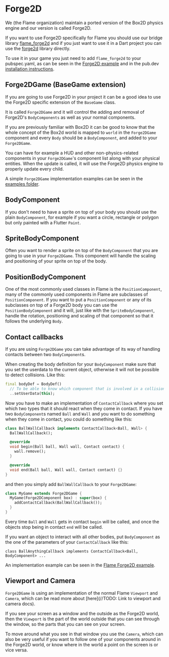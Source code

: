 # Forge2D

We (the Flame organization) maintain a ported version of the Box2D physics engine and our version
is called Forge2D.

If you want to use Forge2D specifically for Flame you should use our bridge library
[flame_forge2d](https://github.com/flame-engine/flame_forge2d) and if you just want to use it
in a Dart project you can use the [forge2d](https://github.com/flame-engine/forge2d) library
directly.

To use it in your game you just need to add `flame_forge2d` to your pubspec.yaml, as can be seen
in the [Forge2D example](https://github.com/flame-engine/flame_forge2d/tree/main/example) and in the
pub.dev [installation instructions](https://pub.dev/packages/flame_forge2d).

## Forge2DGame (BaseGame extension)

If you are going to use Forge2D in your project it can be a good idea to use the Forge2D specific
extension of the `BaseGame` class.

It is called `Forge2DGame` and it will control the adding and removal of Forge2D's `BodyComponents`
as well as your normal components.

If you are previously familiar with Box2D it can be good to know that the whole concept of the
Box2d world is mapped to `world` in the `Forge2DGame` component and every `Body` should be a
`BodyComponent`, and added to your `Forge2DGame`.

You can have for example a HUD and other non-physics-related components in your `Forge2DGame`'s
component list along with your physical entities. When the update is called, it will use the Forge2D
physics engine to properly update every child.

A simple `Forge2DGame` implementation examples can be seen in the
[examples folder](https://github.com/flame-engine/flame_box2d/blob/main/examples/).

## BodyComponent

If you don't need to have a sprite on top of your body you should use the plain `BodyComponent`, for
example if you want a circle, rectangle or polygon but only painted with a Flutter `Paint`.

## SpriteBodyComponent

Often you want to render a sprite on top of the `BodyComponent` that you are going to use in your
`Forge2DGame`. This component will handle the scaling and positioning of your sprite on top of the
body.

## PositionBodyComponent

One of the most commonly used classes in Flame is the `PositionComponent`, many of the commonly used
components in Flame are subclasses of `PositionComponent`. If you want to put a `PositionComponent`
or any of its subclasses on top of a Forge2D body you can use the `PositionBodyComponent` and it
will, just like with the `SpriteBodyComponent`, handle the rotation, positioning and scaling of that
component so that it follows the underlying `Body`.

## Contact callbacks

If you are using `Forge2DGame` you can take advantage of its way of handling contacts between two
`BodyComponent`s.

When creating the body definition for your `BodyComponent` make sure that you set the userdata to
the current object, otherwise it will not be possible to detect collisions.
Like this:
```dart
final bodyDef = BodyDef()
  // To be able to know which component that is involved in a collision
  ..setUserData(this);
```

Now you have to make an implementation of `ContactCallback` where you set which two types that it
should react when they come in contact.
If you have two `BodyComponent`s named `Ball` and `Wall` and you want to do something when they come
in contact, you could do something like this:

```dart
class BallWallCallback implements ContactCallback<Ball, Wall> {
  BallWallCallback();

  @override
  void begin(Ball ball, Wall wall, Contact contact) {
    wall.remove();
  }

  @override
  void end(Ball ball, Wall wall, Contact contact) {}
}
```

and then you simply add `BallWallCallback` to your `Forge2DGame`:

```dart
class MyGame extends Forge2DGame {
  MyGame(Forge2DComponent box) : super(box) {
    addContactCallback(BallWallCallback());
  }
}
```

Every time `Ball` and `Wall` gets in contact `begin` will be called, and once the objects stop being
in contact `end` will be called.

If you want an object to interact with all other bodies, put `BodyComponent` as the one of the
parameters of your `ContactCallback` like this:

`class BallAnythingCallback implements ContactCallback<Ball, BodyComponent> ...`

An implementation example can be seen in the
[Flame Forge2D example](https://github.com/flame-engine/flame_forge2d/blob/master/example).

## Viewport and Camera

`Forge2DGame` is using an implementation of the normal Flame `Viewport` and `Camera`, which can be
read more about [here](//TODO: Link to viewport and camera docs).

If you see your screen as a window and the outside as the Forge2D world, then the `Viewport` is the
part of the world outside that you can see through the window, so the parts that you can see on
your screen.

To move around what you see in that window you use the `Camera`, which can also be very useful if
you want to follow one of your components around in the Forge2D world, or know where in the world
a point on the screen is or vice versa.
